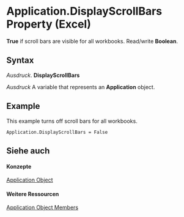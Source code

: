 
# Application.DisplayScrollBars Property (Excel)

 **True** if scroll bars are visible for all workbooks. Read/write **Boolean**.


## Syntax

 _Ausdruck_. **DisplayScrollBars**

 _Ausdruck_ A variable that represents an **Application** object.


## Example

This example turns off scroll bars for all workbooks.


```
Application.DisplayScrollBars = False
```


## Siehe auch


#### Konzepte


[Application Object](19b73597-5cf9-4f56-8227-b5211f657f6f.md)
#### Weitere Ressourcen


[Application Object Members](http://msdn.microsoft.com/library/4cb9ca42-8d07-cc9c-2d80-4eb9a5921e1e%28Office.15%29.aspx)